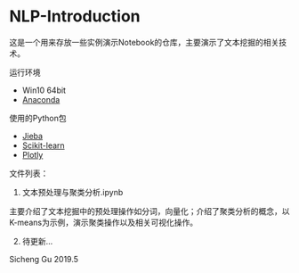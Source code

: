 # NLP-Introduction
这是一个用来存放一些实例演示Notebook的仓库，主要演示了文本挖掘的相关技术。

运行环境
+ Win10 64bit
+ [Anaconda](https://www.anaconda.com/)

使用的Python包
+ [Jieba](https://github.com/fxsjy/jieba)  
+ [Scikit-learn](https://github.com/scikit-learn/scikit-learn)
+ [Plotly](https://plot.ly)

文件列表：
1. 文本预处理与聚类分析.ipynb

主要介绍了文本挖掘中的预处理操作如分词，向量化；介绍了聚类分析的概念，以K-means为示例，演示聚类操作以及相关可视化操作。

2. 待更新...


Sicheng Gu
2019.5
